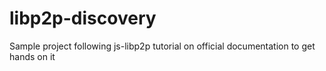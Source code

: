 # libp2p-discovery
Sample project following js-libp2p tutorial on official documentation to get hands on it

